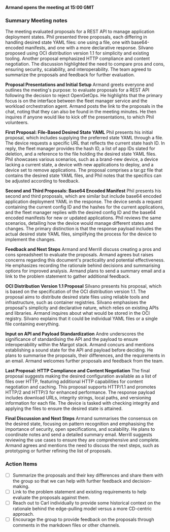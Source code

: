 **Armand opens the meeting at 15:00 GMT**

### Summary Meeting notes
The meeting evaluated proposals for a REST API to manage application deployment states. Phil presented three proposals, each differing in handling desired state YAML files: one using a file, one with base64-encoded manifests, and one with a more declarative response. Silvano proposed using OCI distribution version 1.1 for simplicity and existing tooling. Another proposal emphasized HTTP compliance and content negotiation. The discussion highlighted the need to compare pros and cons, ensuring security, scalability, and interoperability. The team agreed to summarize the proposals and feedback for further evaluation.

**Proposal Presentations and Initial Setup**
Armand greets everyone and outlines the meeting's purpose: to evaluate proposals for a REST API following the decision to reject OpenGetOps. He highlights that the primary focus is on the interface between the fleet manager service and the workload orchestration agent. Armand posts the link to the proposals in the chat, noting that they can also be found in the meeting minutes. He then inquires if anyone would like to kick off the presentations, to which Phil volunteers.

**First Proposal: File-Based Desired State YAML**
Phil presents his initial proposal, which includes supplying the preferred state YAML through a file. The device requests a specific URL that reflects the current state hash ID. In reply, the fleet manager provides the hash ID, a list of app IDs slated for deletion, and a reference to the file holding the desired state YAML files. Phil showcases various scenarios, such as a brand-new device, a device lacking a current state, a device with new applications to deploy, and a device set to remove applications. The proposal comprises a tar.gz file that contains the desired state YAML files, and Phil notes that the specifics can be adjusted according to feedback.

**Second and Third Proposals: Base64 Encoded Manifest**
Phil presents his second and third proposals, which are similar but include base64 encoded application deployment YAML in the response. The device sends a request containing the current config ID and the hashes for the current applications, and the fleet manager replies with the desired config ID and the base64 encoded manifests for new or updated applications. Phil reviews the same scenarios, detailing how the device would manage different states and changes. The primary distinction is that the response payload includes the actual desired state YAML files, simplifying the process for the device to implement the changes.

**Feedback and Next Steps**
Armand and Merrill discuss creating a pros and cons spreadsheet to evaluate the proposals. Armand agrees but raises concerns regarding this document's practicality and potential effectiveness. He emphasizes recording the rationale behind decisions and summarising options for improved analysis. Armand plans to send a summary email and a link to the problem statement to gather additional feedback.

**OCI Distribution Version 1.1 Proposal**
Silvano presents his proposal, which is based on the specification of the OCI distribution version 1.1. The proposal aims to distribute desired state files using reliable tools and infrastructure, such as container registries. Silvano emphasises the proposal's simplicity and declarative nature, which relies on existing APIs and libraries. Armand inquires about what would be stored in the OCI registry. Silvano explains that it could be individual YAML files or a single file containing everything.

**Input on API and Payload Standardization**
Andre underscores the significance of standardising the API and the payload to ensure interoperability within the Margot stack. Armand concurs and mentions establishing a sound state for the API and payload before deciding. He plans to summarise the proposals, their differences, and the requirements in an email. Armand welcomes further proposals and feedback from the team.

**Last Proposal: HTTP Compliance and Content Negotiation**
The final proposal suggests making the desired configuration available as a list of files over HTTP, featuring additional HTTP capabilities for content negotiation and caching. This proposal supports HTTP/1.1 and promotes HTTP/2 and HTTP/3 for enhanced performance. The response payload includes download URLs, integrity strings, local paths, and versioning information for each file. The device is tasked with checking integrity and applying the files to ensure the desired state is attained.

**Final Discussion and Next Steps**
Armand summarises the consensus on the desired state, focusing on pattern recognition and emphasising the importance of security, open specifications, and scalability. He plans to coordinate notes and send a detailed summary email. Merrill suggests reviewing the use cases to ensure they are comprehensive and complete. Armand agrees and mentions the need to discuss the next steps, such as prototyping or further refining the list of proposals.

### Action Items
- [ ] Summarize the proposals and their key differences and share them with the group so that we can help with further feedback and decision-making.
- [ ] Link to the problem statement and existing requirements to help evaluate the proposals against them.
- [ ] Reach out to Carl individually to provide some historical context on the rationale behind the edge-pulling model versus a more CD-centric approach.
- [ ] Encourage the group to provide feedback on the proposals through comments in the markdown files or other channels.
